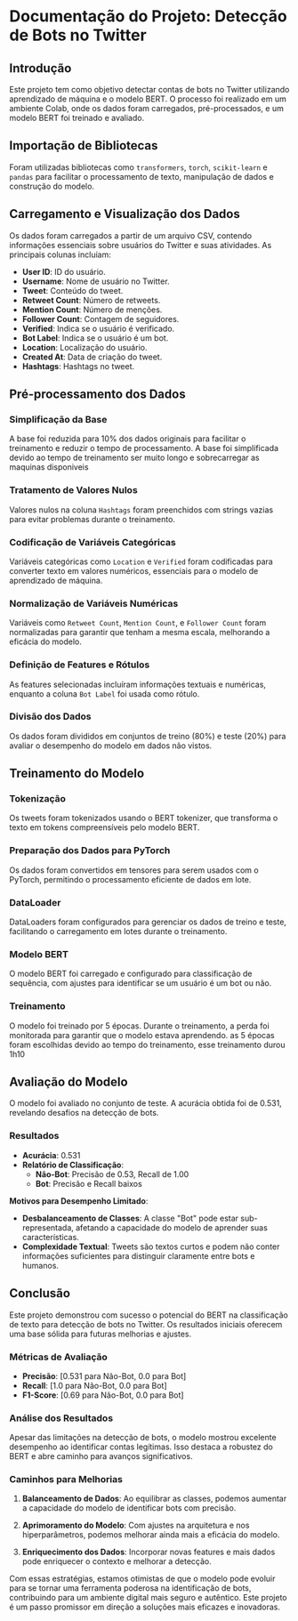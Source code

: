 # Documentação do Projeto: Detecção de Bots no Twitter

## Introdução

Este projeto tem como objetivo detectar contas de bots no Twitter utilizando aprendizado de máquina e o modelo BERT. O processo foi realizado em um ambiente Colab, onde os dados foram carregados, pré-processados, e um modelo BERT foi treinado e avaliado.

## Importação de Bibliotecas

Foram utilizadas bibliotecas como `transformers`, `torch`, `scikit-learn` e `pandas` para facilitar o processamento de texto, manipulação de dados e construção do modelo.

## Carregamento e Visualização dos Dados

Os dados foram carregados a partir de um arquivo CSV, contendo informações essenciais sobre usuários do Twitter e suas atividades. As principais colunas incluíam:

- **User ID**: ID do usuário.
- **Username**: Nome de usuário no Twitter.
- **Tweet**: Conteúdo do tweet.
- **Retweet Count**: Número de retweets.
- **Mention Count**: Número de menções.
- **Follower Count**: Contagem de seguidores.
- **Verified**: Indica se o usuário é verificado.
- **Bot Label**: Indica se o usuário é um bot.
- **Location**: Localização do usuário.
- **Created At**: Data de criação do tweet.
- **Hashtags**: Hashtags no tweet.

## Pré-processamento dos Dados

### Simplificação da Base

A base foi reduzida para 10% dos dados originais para facilitar o treinamento e reduzir o tempo de processamento. A base foi simplificada devido ao tempo de treinamento ser muito longo e sobrecarregar as maquinas disponiveis

### Tratamento de Valores Nulos

Valores nulos na coluna `Hashtags` foram preenchidos com strings vazias para evitar problemas durante o treinamento.

### Codificação de Variáveis Categóricas

Variáveis categóricas como `Location` e `Verified` foram codificadas para converter texto em valores numéricos, essenciais para o modelo de aprendizado de máquina.

### Normalização de Variáveis Numéricas

Variáveis como `Retweet Count`, `Mention Count`, e `Follower Count` foram normalizadas para garantir que tenham a mesma escala, melhorando a eficácia do modelo.

### Definição de Features e Rótulos

As features selecionadas incluíram informações textuais e numéricas, enquanto a coluna `Bot Label` foi usada como rótulo.

### Divisão dos Dados

Os dados foram divididos em conjuntos de treino (80%) e teste (20%) para avaliar o desempenho do modelo em dados não vistos.

## Treinamento do Modelo

### Tokenização

Os tweets foram tokenizados usando o BERT tokenizer, que transforma o texto em tokens compreensíveis pelo modelo BERT.

### Preparação dos Dados para PyTorch

Os dados foram convertidos em tensores para serem usados com o PyTorch, permitindo o processamento eficiente de dados em lote.

### DataLoader

DataLoaders foram configurados para gerenciar os dados de treino e teste, facilitando o carregamento em lotes durante o treinamento.

### Modelo BERT

O modelo BERT foi carregado e configurado para classificação de sequência, com ajustes para identificar se um usuário é um bot ou não.

### Treinamento

O modelo foi treinado por 5 épocas. Durante o treinamento, a perda foi monitorada para garantir que o modelo estava aprendendo. as 5 épocas foram escolhidas devido ao tempo do treinamento, esse treinamento durou 1h10 

## Avaliação do Modelo

O modelo foi avaliado no conjunto de teste. A acurácia obtida foi de 0.531, revelando desafios na detecção de bots.

### Resultados

- **Acurácia**: 0.531
- **Relatório de Classificação**:
  - **Não-Bot**: Precisão de 0.53, Recall de 1.00
  - **Bot**: Precisão e Recall baixos

**Motivos para Desempenho Limitado**:
- **Desbalanceamento de Classes**: A classe "Bot" pode estar sub-representada, afetando a capacidade do modelo de aprender suas características.
- **Complexidade Textual**: Tweets são textos curtos e podem não conter informações suficientes para distinguir claramente entre bots e humanos.


## Conclusão

Este projeto demonstrou com sucesso o potencial do BERT na classificação de texto para detecção de bots no Twitter. Os resultados iniciais oferecem uma base sólida para futuras melhorias e ajustes.

### Métricas de Avaliação

- **Precisão**: [0.531 para Não-Bot, 0.0 para Bot]
- **Recall**: [1.0 para Não-Bot, 0.0 para Bot]
- **F1-Score**: [0.69 para Não-Bot, 0.0 para Bot]

### Análise dos Resultados

Apesar das limitações na detecção de bots, o modelo mostrou excelente desempenho ao identificar contas legítimas. Isso destaca a robustez do BERT e abre caminho para avanços significativos.

### Caminhos para Melhorias

1. **Balanceamento de Dados**: Ao equilibrar as classes, podemos aumentar a capacidade do modelo de identificar bots com precisão.

2. **Aprimoramento do Modelo**: Com ajustes na arquitetura e nos hiperparâmetros, podemos melhorar ainda mais a eficácia do modelo.

3. **Enriquecimento dos Dados**: Incorporar novas features e mais dados pode enriquecer o contexto e melhorar a detecção.

Com essas estratégias, estamos otimistas de que o modelo pode evoluir para se tornar uma ferramenta poderosa na identificação de bots, contribuindo para um ambiente digital mais seguro e autêntico. Este projeto é um passo promissor em direção a soluções mais eficazes e inovadoras.